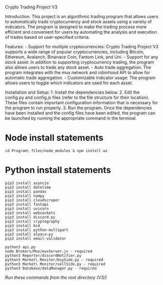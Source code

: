 Crypto Trading Project V3

Introduction:
    This project is an algorithmic trading program that allows users to automatically trade cryptocurrency and stock assets using a variety of indicators. The program is designed to make the trading process more efficient and convenient for users by automating the analysis and execution of trades based on user-specified criteria.

Features:
    - Support for multiple cryptocurrencies: Crypto Trading Project V3 supports a wide range of popular cryptocurrencies, including Bitcoin, Ethereum, Avalanch, Binanace Coin, Fantom Link, and Uni.
    - Support for any stock asset: In addition to supporting cryptocurrency trading, the program also allows users to trade any stock asset.
    - Auto trade aggregation: The program integrates with the mux.network and robinhood API to allow for automatic trade aggregation. 
    - Customizable indicator usage: The program allows users to toggle which indicators are used for each asset. 

Installation and Setup:
    1. Install the  dependencies below.
    2. Edit the config.py and config.js files (refer to the file structure for their location). These files contain important configuration information that is necessary for the program to run properly.
    3. Run the program. Once the dependencies have been installed and the config files have been edited, the program can be launched by running the appropriate command in the terminal.

# Node install statements
```cd Program\ files/node_modules & npm install ws```

# Python install statements
```
pip3 install asyncio
pip3 install datetime
pip3 install pandas
pip3 install numpy
pip3 install cloudscraper
pip3 install fastapi
pip3 install uvicorn
pip3 install websockets
pip3 install discord.py
pip3 install cryptography
pip3 install bs4
pip3 install python-multipart
pip3 install alpaca-py
pip3 install email-validator

python3 api.py
node Brokers/Mux/muxServer.js - required
python3 Reporter/discordNotifier.py
python3 Market\ Monitor/buySide.py - required
python3 Market\ Monitor/sellSide.py - required
python3 Database/dataManager.py - required
```
*Run these commands from the root directory (V3/)*

